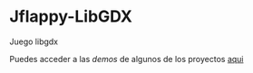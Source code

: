 Jflappy-LibGDX
==============
Juego libgdx

Puedes acceder a las _demos_ de algunos de los proyectos [aqui](https://github.com/jramos92/Jflappy-LibGDX/releases/)
